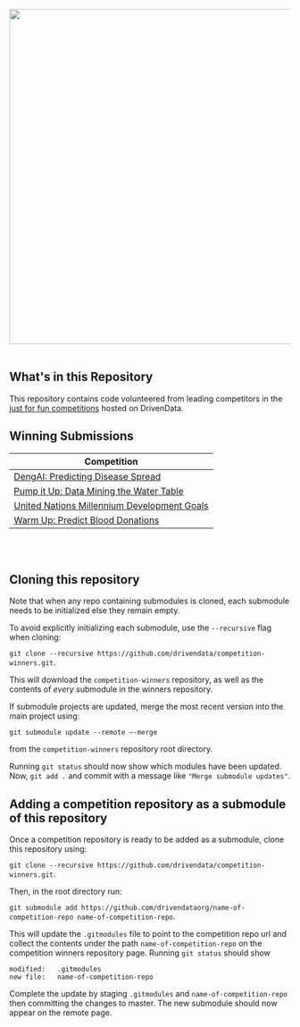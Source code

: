 [<img src='https://s3.amazonaws.com/drivendata-public-assets/logo-white-blue.png' width='600'>](https://www.drivendata.org/)
<br><br>

## What's in this Repository
This repository contains code volunteered from leading competitors in the [just for fun competitions](https://www.drivendata.org/competitions/) hosted on DrivenData.

## Winning Submissions

| Competition
| ---
| [DengAI: Predicting Disease Spread](https://www.drivendata.org/competitions/44/dengai-predicting-disease-spread/)
| [Pump it Up: Data Mining the Water Table](https://www.drivendata.org/competitions/7/pump-it-up-data-mining-the-water-table/)
| [United Nations Millennium Development Goals](https://www.drivendata.org/competitions/1/united-nations-millennium-development-goals/)
| [Warm Up: Predict Blood Donations](https://www.drivendata.org/competitions/2/warm-up-predict-blood-donations/)

<br><br>
## Cloning this repository

Note that when any repo containing submodules is cloned, each submodule needs to be initialized else they remain empty.

To avoid explicitly initializing each submodule, use the `--recursive` flag when cloning:

`git clone --recursive https://github.com/drivendata/competition-winners.git`.

This will download the `competition-winners` repository, as well as the contents of _every_ submodule in the winners repository.

If submodule projects are updated, merge the most recent version into the main project using:

`git submodule update --remote —-merge`

from the `competition-winners` repository root directory.

Running `git status` should now show which modules have been updated. Now, `git add .` and commit with a message like `"Merge submodule updates"`.

## Adding a competition repository as a submodule of this repository

Once a competition repository is ready to be added as a submodule, clone this repository using:

`git clone --recursive https://github.com/drivendata/competition-winners.git`.

Then, in the root directory run:

`git submodule add https://github.com/drivendataorg/name-of-competition-repo name-of-competition-repo`.

This will update the `.gitmodules` file to point to the competition repo url and collect the contents under the path `name-of-competition-repo` on the competition winners repository page. Running `git status` should show

```
modified:   .gitmodules
new file:   name-of-competition-repo
```

Complete the update by staging `.gitmodules` and `name-of-competition-repo` then committing the changes to master. The new submodule should now appear on the remote page.
